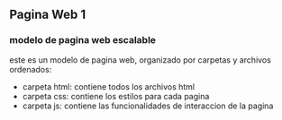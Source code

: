 ## Pagina Web 1
### modelo de pagina web escalable
este es un modelo de pagina web, organizado por carpetas y archivos ordenados:

- carpeta html: contiene todos los archivos html
- carpeta css: contiene los estilos para cada pagina
- carpeta js: contiene las funcionalidades de interaccion de la pagina

